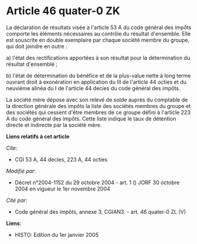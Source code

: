 # Article 46 quater-0 ZK

La déclaration de résultats visée à l'article 53 A du code général des impôts comporte les éléments nécessaires au contrôle
du résultat d'ensemble. Elle est souscrite en double exemplaire par chaque société membre du groupe, qui doit joindre en
outre :

a) l'état des rectifications apportées à son résultat pour la détermination du résultat d'ensemble ;

b) l'état de détermination du bénéfice et de la plus-value nette à long terme ouvrant droit à exonération en application du
III de l'article 44 octies et du neuvième alinéa du I de l'article 44 decies du code général des impôts.

La société mère dépose avec son relevé de solde auprès du comptable de la direction générale des impôts la liste des sociétés
membres du groupe et des sociétés qui cessent d'être membres de ce groupe défini à l'article 223 A du code général des
impôts. Cette liste indique le taux de détention directe et indirecte par la société mère.

**Liens relatifs à cet article**

_Cite_:

  - CGI 53 A, 44 decies, 223 A, 44 octies

_Modifié par_:

  - Décret n°2004-1152 du 29 octobre 2004 - art. 1 () JORF 30 octobre 2004 en vigueur le 1er novembre 2004

_Cité par_:

  - Code général des impôts, annexe 3, CGIAN3. - art. 46 quater-0 ZL (V)

**Liens**:

  - HISTO: Edition du 1er janvier 2005

